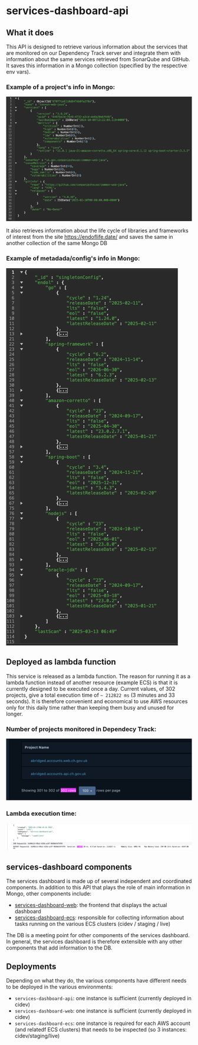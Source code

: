 # services-dashboard-api

## What it does
This API is designed to retrieve various information about the services that are monitored on our Dependency Track server and integrate them with information about the same services retrieved from SonarQube and GitHub.
It saves this information in a Mongo collection (specified by the respective env vars).

### Example of a project's info in Mongo:
![mongo projects info](https://github.com/companieshouse/services-dashboard-api/blob/7779a9d/images/mongo.projects.png?raw=true)

It also retrieves information about the life cycle of libraries and frameworks of interest from the site https://endoflife.date/ and saves the same in another collection of the same Mongo DB

### Example of metadada/config's info in Mongo:
![mongo config info](https://github.com/companieshouse/services-dashboard-api/blob/7779a9d/images/mongo.config.png?raw=true)

## Deployed as lambda function
This service is released as a lambda function. The reason for running it as a lambda function instead of another resource (example ECS) is that it is currently designed to be executed once a day. 
Current values, of 302 projects, give a total execution time of `~ 212822 ms` (3 minutes and 33 seconds). It is therefore convenient and economical to use AWS resources only for this daily time 
rather than keeping them busy and unused for longer.

### Number of projects monitored in Dependecy Track:
![dependecy track projects](https://github.com/companieshouse/services-dashboard-api/blob/7779a9d/images/dependency-track.projects.png?raw=true)

### Lambda execution time:
![lambda execution time](https://github.com/companieshouse/services-dashboard-api/blob/7779a9d/images/lambda.duration.png?raw=true)

## services-dashboard components
The services dashboard is made up of several independent and coordinated components.
In addition to this API that plays the role of main information in Mongo, other components include:

- [services-dashboard-web](https://github.com/companieshouse/services-dashboard-web): the frontend that displays the actual dashboard
- [services-dashboard-ecs](https://github.com/companieshouse/services-dashboard-ecs): responsible for collecting information about tasks running on the various ECS clusters (cidev / staging / live)

The DB is a meeting point for other components of the services dashboard.
In general, the services dashboard is therefore extensible with any other components that add information to the DB.

## Deployments
Depending on what they do, the various components have different needs to be deployed in the various environments:
- `services-dashboard-api`: one instance is sufficient (currently deployed in cidev)
- `services-dashboard-web`: one instance is sufficient (currently deployed in cidev)
- `services-dashboard-ecs`: one instance is required for each AWS account (and relatedf ECS clusters) that needs to be inspected (so 3 instances: cidev/staging/live)
